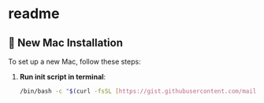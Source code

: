 # readme
## 🚀 New Mac Installation

To set up a new Mac, follow these steps:

1.  **Run init script in terminal**:

    ```bash
    /bin/bash -c "$(curl -fsSL [https://gist.githubusercontent.com/mailsone/7c31b51c01238f0b546e2ce3418886bc/raw/init.sh](https://gist.githubusercontent.com/mailsone/7c31b51c01238f0b546e2ce3418886bc/raw/init.sh))"
    ```
